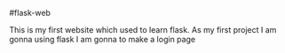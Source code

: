#flask-web 

This is my first website which used to learn flask.
As my first project I am gonna using flask I am gonna to make a login page



